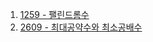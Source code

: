 1. <a href="https://www.acmicpc.net/problem/1259">1259 - 팰린드롬수</a>
2. <a href="https://www.acmicpc.net/problem/1259">2609 - 최대공약수와 최소공배수</a>
